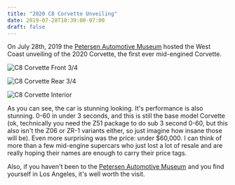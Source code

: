```yaml
---
title: "2020 C8 Corvette Unveiling"
date: 2019-07-28T10:39:00-07:00
draft: false
---
```


On July 28th, 2019 the [Petersen Automotive Museum](https://www.petersen.org/ "Petersen Automotive Museum") hosted the West Coast unveiling of the 2020 Corvette, the first ever mid-engined Corvette.

![C8 Corvette Front 3/4](/images/IMG_1485.jpg)

![C8 Corvette Rear 3/4](/images/IMG_1489.jpg)

![C8 Corvette Interior](/images/IMG_1491.jpg)

As you can see, the car is stunning looking. It's performance is also stunning. 0-60 in under 3 seconds, and this is still the base model Corvette (ok, technically you need the Z51 package to do sub 3 second 0-60, but this also isn't the Z06 or ZR-1 variants either, so just imagine how insane those will be). Even more surprising was the price: under \$60,000. I can think of more than a few mid-engine supercars who just lost a lot of resale and are really hoping their names are enough to carry their price tags.

Also, if you haven't been to the [Petersen Automotive Museum](https://www.petersen.org/ "Petersen Automotive Museum") and you find yourself in Los Angeles, it's well worth the visit.
